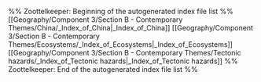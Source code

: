 %% Zoottelkeeper: Beginning of the autogenerated index file list  %%
 [[Geography/Component 3/Section B - Contemporary Themes/China/_Index_of_China|_Index_of_China]]
 [[Geography/Component 3/Section B - Contemporary Themes/Ecosystems/_Index_of_Ecosystems|_Index_of_Ecosystems]]
 [[Geography/Component 3/Section B - Contemporary Themes/Tectonic hazards/_Index_of_Tectonic hazards|_Index_of_Tectonic hazards]]
%% Zoottelkeeper: End of the autogenerated index file list  %%
